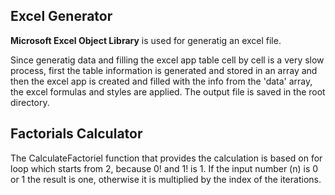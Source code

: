<h2>Excel Generator</h2>

<strong>Microsoft Excel Object Library</strong> is used for generatig an excel file.

Since generatig data and filling the excel app table cell by cell is a very slow process,
first the table information is generated and stored in an array and then the excel app is created and filled with the info from the 'data' array, the excel formulas and styles are applied.
The output file is saved in the root directory.

<h2>Factorials Calculator</h2>

The CalculateFactoriel function that provides the calculation is based on for loop which starts from 2, because 0! and 1! is 1. If the input number (n) is 0 or 1 the result is one, otherwise it is multiplied by the index of the iterations.

